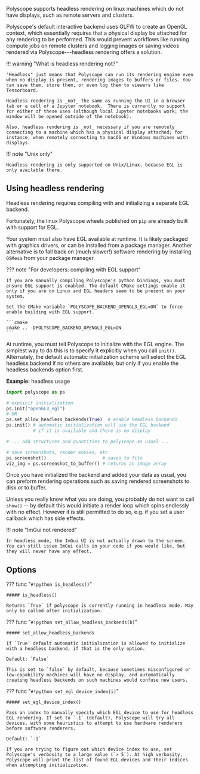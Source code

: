 Polyscope supports headless rendering on linux machines which do not have displays, such as remote servers and clusters.

Polyscope's default interactive backend uses GLFW to create an OpenGL context, which essentially requires that a physical display be attached for any rendering to be performed. This would prevent workflows like running compute jobs on remote clusters and logging images or saving videos rendered via Polyscope---headless rendering offers a solution.

!!! warning "What is headless rendering not?"

    "Headless" just means that Polyscope can run its rendering engine even when no display is present, rendering images to buffers or files. You can save them, store them, or even log them to viewers like Tensorboard.

    Headless rendering is _not_ the same as running the UI in a browser tab or a cell of a Jupyter notebook.  There is currently no support for either of these uses (although local Jupyter notebooks work; the window will be opened outside of the notebook).

    Also, headless rendering is _not_ necessary if you are remotely connecting to a machine which has a physical display attached; for instance, when remotely connecting to macOS or Windows machines with displays.

!!! note "Unix only"

    Headless rendering is only supported on Unix/Linux, because EGL is only available there.

    

## Using headless rendering
    
Headless rendering requires compiling with and initializing a separate EGL backend.  

Fortunately, the linux Polyscope wheels published on `pip` are already built with support for EGL.

Your system must also have EGL available at runtime. It is likely packaged with graphics drivers, or can be installed from a package manager. Another alternative is to fall back on (much slower!) software rendering by installing `OSMesa` from your package manager.

??? note "For developers: compiling with EGL support"

    If you are manually compiling Polyscope's python bindings, you must ensure EGL support is enabled. The default CMake settings enable it only if you are on Linux and EGL headers seem to be present on your system.
    
    Set the CMake variable `POLYSCOPE_BACKEND_OPENGL3_EGL=ON` to force-enable building with EGL support. 

    ```cmake
    cmake .. -DPOLYSCOPE_BACKEND_OPENGL3_EGL=ON
    ```


At runtime, you must tell Polyscope to initialize with the EGL engine. The simplest way to do this is to specify it explicitly when you call `init()`. Alternately, the default automatic initialization scheme will select the EGL headless backend if no others are available, but only if you enable the headless backends option first.

**Example:** headless usage
```python
import polyscope as ps

# explicit initialization
ps.init("openGL3_egl")
# OR
ps.set_allow_headless_backends(True)  # enable headless backends
ps.init() # automatic initialization will use the EGL backend
          # if it is available and there is no display

# ... add structures and quantities to polyscope as usual ...

# save screenshots, render movies, etc
ps.screenshot()                     # saves to file
viz_img = ps.screenshot_to_buffer() # returns an image array
```

Once you have initialized the backend and added your data as usual, you can preform rendering operations such as saving rendered screenshots to disk or to buffer.

Unless you really know what you are doing, you probably do not want to call `show()` -- by default this would initiate a render loop which spins endlessly with no effect. However it is still permitted to do so, e.g. if you set a user callback which has side effects.

!!! note "ImGui not rendered"

    In headless mode, the ImGui UI is not actually drawn to the screen. You can still issue ImGui calls in your code if you would like, but they will never have any effect.

## Options

??? func "`#!python is_headless()`"
    
    ##### is_headless()

    Returns `True` if polyscope is currently running in headless mode. May only be called after initialization.


??? func "`#!python set_allow_headless_backends(b)`"
    
    ##### set_allow_headless_backends

    If `True` default automatic initialization is allowed to initialize with a headless backend, if that is the only option.

    Default: `False`

    This is set to `false` by default, because sometimes misconfigured or low-capability machines will have no display, and automatically creating headless backends on such machines would confuse new users.


??? func "`#!python set_egl_device_index(i)`"
    
    ##### set_egl_device_index()

    Pass an index to manually specify which EGL device to use for headless EGL rendering. If set to `-1` (default), Polyscope will try all devices, with some heuristics to attempt to use hardware renderers before software renderers.

    Default: `-1`

    If you are trying to figure out which device index to use, set Polyscope's verbosity to a large value (`> 5`). At high verbosity, Polyscope will print the list of found EGL devices and their indices when attempting initialization.


